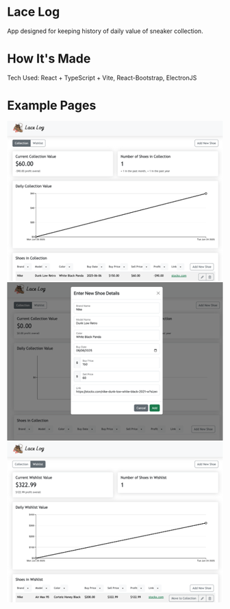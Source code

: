 # Lace Log

App designed for keeping history of daily value of sneaker collection.

# How It's Made

Tech Used: React + TypeScript + Vite, React-Bootstrap, ElectronJS

# Example Pages

![Collection Page](images/collection-page.png)
![Add Shoe Modal](images/add-shoe.png)
![Wishlist Page](images/wishlist-page.png)
